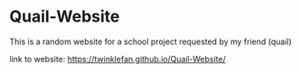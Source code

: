 # Quail-Website
This is a random website for a school project requested by my friend (quail)

link to website:
https://twinklefan.github.io/Quail-Website/
